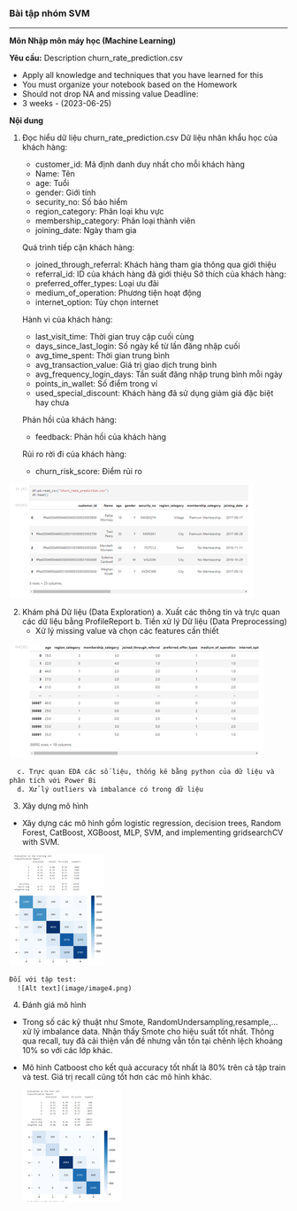 ### Bài tập nhóm SVM
---
**Môn Nhập môn máy học (Machine Learning)**

**Yêu cầu:**
Description churn_rate_prediction.csv
- Apply all knowledge and techniques that you have learned for this
- You must organize your notebook based on the Homework
- Should not drop NA and missing value
Deadline:
- 3 weeks - (2023-06-25)

**Nội dung**
1. Đọc hiểu dữ liệu churn_rate_prediction.csv
    Dữ liệu nhân khẩu học của khách hàng:
    - customer_id: Mã định danh duy nhất cho mỗi khách hàng
    - Name: Tên 
    - age: Tuổi 
    - gender: Giới tính 
    - security_no: Số bảo hiểm 
    - region_category: Phân loại khu vực 
    - membership_category: Phân loại thành viên 
    - joining_date: Ngày tham gia

    Quá trình tiếp cận khách hàng:
    - joined_through_referral: Khách hàng tham gia thông qua giới thiệu
    - referral_id: ID của khách hàng đã giới thiệu 
    Sở thích của khách hàng:
    - preferred_offer_types: Loại ưu đãi
    - medium_of_operation: Phương tiện hoạt động 
    - internet_option: Tùy chọn internet 

    Hành vi của khách hàng:

    - last_visit_time: Thời gian truy cập cuối cùng 
    - days_since_last_login: Số ngày kể từ lần đăng nhập cuối 
    - avg_time_spent: Thời gian trung bình 
    - avg_transaction_value: Giá trị giao dịch trung bình
    - avg_frequency_login_days: Tần suất đăng nhập trung bình mỗi ngày
    - points_in_wallet: Số điểm trong ví 
    - used_special_discount: Khách hàng đã sử dụng giảm giá đặc biệt hay chưa

    Phản hồi của khách hàng:
    - feedback: Phản hồi của khách hàng

    Rủi ro rời đi của khách hàng:
    - churn_risk_score: Điểm rủi ro 

![Alt text](image/image1.png)

2. Khám phá Dữ liệu (Data Exploration)
    a. Xuất các thông tin và trực quan các dữ liệu bằng ProfileReport
    b. Tiền xử lý Dữ liệu (Data Preprocessing)
    - Xử lý missing value và chọn các features cần thiết

![Alt text](image/image2.png)

      c. Trực quan EDA các số liệu, thống kê bằng python của dữ liệu và phân tích với Power Bi
      d. Xử lý outliers và imbalance có trong dữ liệu

3. Xây dựng mô hình
- Xây dựng các mô hình gồm logistic regression, decision trees, Random Forest, CatBoost, XGBoost, MLP, SVM, and implementing gridsearchCV with SVM.

![Alt text](image/image3.png)

    Đối với tập test:
      ![Alt text](image/image4.png)
4. Đánh giá mô hình
- Trong số các kỹ thuật như Smote, RandomUndersampling,resample,... xử lý imbalance data. Nhận thấy Smote cho hiệu suất tốt nhất. Thông qua recall, tuy đã cải thiện vấn đề nhưng vẫn tồn tại chênh lệch khoảng 10% so với các lớp khác. 
- Mô hình Catboost cho kết quả accuracy tốt nhất là 80% trên cả tập train và test. Giá trị recall cũng tốt hơn các mô hình khác.
  
    ![Alt text](image/image5.png)
